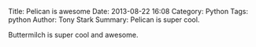 Title: Pelican is awesome
Date: 2013-08-22 16:08
Category: Python
Tags: python
Author: Tony Stark
Summary: Pelican is super cool.

Buttermilch is super cool and awesome.
